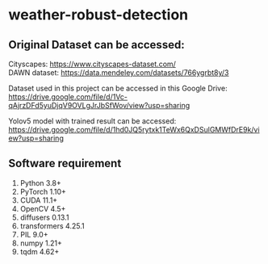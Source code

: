 # weather-robust-detection


## Original Dataset can be accessed:
Cityscapes: https://www.cityscapes-dataset.com/ <br/>
DAWN dataset: https://data.mendeley.com/datasets/766ygrbt8y/3

Dataset used in this project can be accessed in this Google Drive:<br/>
https://drive.google.com/file/d/1Vc-qAjrzDFd5yuDjqV9OVLgJrJbSfWov/view?usp=sharing

Yolov5 model with trained result can be accessed:<br/>
https://drive.google.com/file/d/1hd0JQ5rytxk1TeWx6QxDSulGMWfDrE9k/view?usp=sharing

## Software requirement
1. Python 3.8+
2. PyTorch 1.10+
3. CUDA 11.1+
4. OpenCV 4.5+
5. diffusers 0.13.1
6. transformers 4.25.1
7. PIL 9.0+
8. numpy 1.21+
9. tqdm 4.62+
